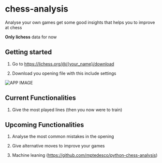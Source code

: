 # chess-analysis

Analyse your own games get some good insights that helps you to improve at chess

**Only lichess** data for now

## Getting started

1. Go to https://lichess.org/@/{your_name}/download

1. Download you opening file with this include settings

![APP IMAGE](https://github.com/TheSmartMonkey/chess-analysis/blob/main/.github/temtem-app.PNG)

## Current Functionalities

1. Give the most played lines (then you now were to train)

## Upcoming Functionalities

1. Analyse the most common mistakes in the opening

1. Give alternative moves to improve your games

1. Machine leaning (https://github.com/mptedesco/python-chess-analysis)
